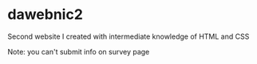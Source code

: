 # dawebnic2
Second website I created with intermediate knowledge of HTML and CSS

Note: you can't submit info on survey page
